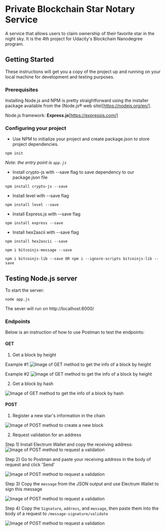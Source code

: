 # Private Blockchain Star Notary Service

A service that allows users to claim ownership of their favorite star in the night sky. It is the 4th project for Udacity's Blockchain Nanodegree program.

## Getting Started

These instructions will get you a copy of the project up and running on your local machine for development and testing purposes.

### Prerequisites

Installing Node.js and NPM is pretty straightforward using the installer package available from the (Node.js® web site)[https://nodejs.org/en/].

Node.js framework: **Express.js**[https://expressjs.com/]

### Configuring your project

- Use NPM to initialize your project and create package.json to store project dependencies.
```
npm init
```
*Note: the entry point is `app.js`*
- Install crypto-js with --save flag to save dependency to our package.json file
```
npm install crypto-js --save
```
- Install level with --save flag
```
npm install level --save
```
- Install Express.js with --save flag
```
npm install express --save
```
- Install hex2ascii with --save flag
```
npm install hex2ascii --save
```
```
npm i bitcoinjs-message --save
```
```
npm i bitcoinjs-lib --save OR npm i --ignore-scripts bitcoinjs-lib --save
```
## Testing Node.js server
To start the server:
```
node app.js
```
The sever will run on http://localhost:8000/

### Endpoints
Below is an instruction of how to use Postman to test the endpoints:
#### GET
1. Get a block by height

Example #1
![Image of GET method to get the info of a block by height](https://github.com/chuanqin3/Udacity-Private-Blockchain-Notary/blob/master/InstructionPictures/get-block-intro.png)

Example #2
![Image of GET method to get the info of a block by height](https://github.com/chuanqin3/Udacity-Private-Blockchain-Notary/blob/master/InstructionPictures/get-block-by-height.png)

2. Get a block by hash

![Image of GET method to get the info of a block by hash](https://github.com/chuanqin3/Udacity-Private-Blockchain-Notary/blob/master/InstructionPictures/get-block-by-hash.png)

#### POST
1. Register a new star's information in the chain

![Image of POST method to create a new block](https://github.com/chuanqin3/Udacity-Private-Blockchain-Notary/blob/master/InstructionPictures/post-block-intro-2.png)

2. Request validation for an address

Step 1) Install Electrum Wallet and copy the receiving address:
![Image of POST method to request a validation](https://github.com/chuanqin3/Udacity-Private-Blockchain-Notary/blob/master/InstructionPictures/post-request-validation-intro-1.png)

Step 2) Go to Postman and paste your receiving address in the body of request and click 'Send'

![Image of POST method to request a validation](https://github.com/chuanqin3/Udacity-Private-Blockchain-Notary/blob/master/InstructionPictures/post-request-validation-intro-4.png)

Step 3) Copy the `message` from the JSON output and use Electrum Wallet to sign this message

![Image of POST method to request a validation](https://github.com/chuanqin3/Udacity-Private-Blockchain-Notary/blob/master/InstructionPictures/post-request-validation-intro-3.png)

Step 4) Copy the `Signature`, `address`, and `message`, then paste them into the body of a request to `/message-signature/validate`

![Image of POST method to request a validation](https://github.com/chuanqin3/Udacity-Private-Blockchain-Notary/blob/master/InstructionPictures/post-request-validation-intro-5.png)
